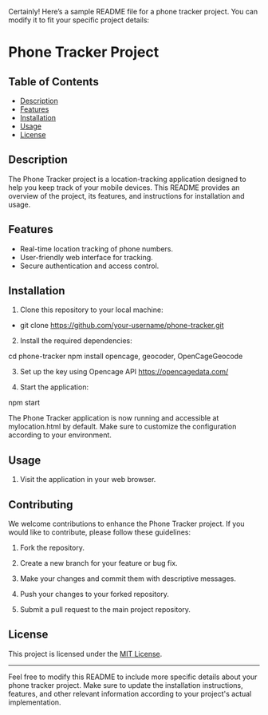 Certainly! Here’s a sample README file for a phone tracker project. You can modify it to fit your specific project details:

# Phone Tracker Project

## Table of Contents

- [Description](#description)
- [Features](#features)
- [Installation](#installation)
- [Usage](#usage)
- [License](#license)

## Description

The Phone Tracker project is a location-tracking application designed to help you keep track of your mobile devices. This README provides an overview of the project, its features, and instructions for installation and usage.

## Features

- Real-time location tracking of phone numbers.
- User-friendly web interface for tracking.
- Secure authentication and access control.

## Installation

1. Clone this repository to your local machine:
- git clone https://github.com/your-username/phone-tracker.git

2. Install the required dependencies:

cd phone-tracker
npm install opencage, geocoder, OpenCageGeocode

3. Set up the key using Opencage API https://opencagedata.com/

4. Start the application:

npm start

The Phone Tracker application is now running and accessible at mylocation.html by default. Make sure to customize the configuration according to your environment.

## Usage

1. Visit the application in your web browser.

## Contributing

We welcome contributions to enhance the Phone Tracker project. If you would like to contribute, please follow these guidelines:

1. Fork the repository.

2. Create a new branch for your feature or bug fix.

3. Make your changes and commit them with descriptive messages.

4. Push your changes to your forked repository.

5. Submit a pull request to the main project repository.

## License

This project is licensed under the [MIT License](LICENSE).

---

Feel free to modify this README to include more specific details about your phone tracker project. Make sure to update the installation instructions, features, and other relevant information according to your project's actual implementation.
